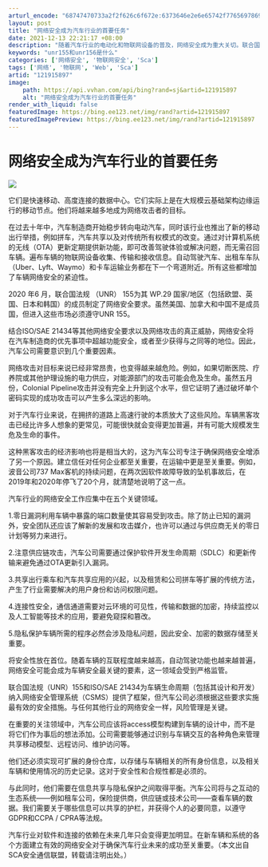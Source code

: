 ```yaml
---
arturl_encode: "68747470733a2f2f626c6f672e:6373646e2e6e65742f77656978696e5f34303334343136362f:61727469636c652f64657461696c732f313231393135383937"
layout: post
title: "网络安全成为汽车行业的首要任务"
date: 2021-12-13 22:21:17 +08:00
description: "随着汽车行业的电动化和物联网设备的普及，网络安全成为重大关切。联合国法规UNR 155要求成员国采取"
keywords: "unr155和unr156是什么"
categories: ['网络安全', '物联网安全', 'Sca']
tags: ['网络', '物联网', 'Web', 'Sca']
artid: "121915897"
image:
    path: https://api.vvhan.com/api/bing?rand=sj&artid=121915897
    alt: "网络安全成为汽车行业的首要任务"
render_with_liquid: false
featuredImage: https://bing.ee123.net/img/rand?artid=121915897
featuredImagePreview: https://bing.ee123.net/img/rand?artid=121915897
---
```


# 网络安全成为汽车行业的首要任务

![](https://i-blog.csdnimg.cn/blog_migrate/1aef76996acd2343cddccdac5ee9c7bf.png)

它们是快速移动、高度连接的数据中心。它们实际上是在大规模云基础架构边缘运行的移动节点。他们将越来越多地成为网络攻击者的目标。

在过去十年中，汽车制造商开始稳步转向电动汽车，同时该行业也推出了新的移动出行举措，例如拼车，汽车共享以及对传统所有权模式的改变。通过对计算机系统的无线（OTA）更新定期提供新功能，即可改善驾驶体验或解决问题，而无需召回车辆。遍布车辆的物联网设备收集、传输和接收信息。自动驾驶汽车、出租车车队（Uber、Lyft、Waymo）和卡车运输业务都在下一个弯道附近。所有这些都增加了车辆网络安全的紧迫性。

2020 年6 月，联合国法规 （UNR） 155为其 WP.29 国家/地区（包括欧盟、英国、日本和韩国）的成员制定了网络安全要求。虽然美国、加拿大和中国不是成员国，但进入这些市场必须遵守UNR 155。

结合ISO/SAE 21434等其他网络安全要求以及网络攻击的真正威胁，网络安全将在汽车制造商的优先事项中超越功能安全，或者至少获得与之同等的地位。因此，汽车公司需要意识到几个重要因素。

网络攻击对目标来说已经非常昂贵，也变得越来越危险。例如，如果切断医院、疗养院或其他护理设施的电力供应，对能源部门的攻击可能会危及生命。虽然五月份，Colonial Pipeline攻击并没有完全上升到这个水平，但它证明了通过破坏单个密码实现的成功攻击可以产生多么深远的影响。

对于汽车行业来说，在拥挤的道路上高速行驶的本质放大了这些风险。车辆黑客攻击已经比许多人想象的更常见，可能很快就会变得更加普遍，并有可能大规模发生危及生命的事件。

这种黑客攻击的经济影响也将是相当大的，这为汽车公司专注于确保网络安全增添了另一个原因。建立信任对任何企业都至关重要，在运输中更是至关重要。例如，波音公司737 Max客机的持续问题，在两次因软件故障导致的坠机事故后，在2019年和2020年停飞了20个月，就清楚地说明了这一点。

汽车行业的网络安全工作应集中在五个关键领域。

1.零日漏洞利用车辆中暴露的端口数量使其容易受到攻击。除了防止已知的漏洞外，安全团队还应该了解新的发展和攻击媒介，也许可以通过与供应商无关的零日计划等努力来进行。

2.注意供应链攻击，汽车公司需要通过保护软件开发生命周期（SDLC）和更新传输来避免通过OTA更新引入漏洞。

3.共享出行乘车和汽车共享应用的兴起，以及租赁和公司拼车等扩展的传统方法，产生了行业需要解决的用户身份和访问权限问题。

4.连接性安全，通信通道需要对云环境的可见性，传输和数据的加密，持续监控以及人工智能等技术的应用，要避免窥探和篡改。

5.隐私保护车辆所需的程序必然会涉及隐私问题，因此安全、加密的数据存储至关重要。

将安全性放在首位。随着车辆的互联程度越来越高，自动驾驶功能也越来越普遍，网络安全可能会成为车辆安全最关键的要素，这一领域会受到严格监管。

联合国法规（UNR）155和ISO/SAE 21434为车辆生命周期（包括其设计和开发）纳入网络安全管理系统（CSMS）提供了框架，但汽车公司必须根据这些要求实施最有效的安全措施。与任何其他行业的网络安全一样，风险管理是关键。

在重要的关注领域中，汽车公司应该将access模型构建到车辆的设计中，而不是将它们作为事后的想法添加。公司需要能够通过识别与车辆交互的各种角色来管理共享移动模型、远程访问、维护访问等。

他们还必须实现可扩展的身份仓库，以存储与车辆相关的所有身份信息，以及相关车辆和使用情况的历史记录。这对于安全性和合规性都是必须的。

与此同时，他们需要在信息共享与隐私保护之间取得平衡。汽车公司将与之互动的生态系统——例如租车公司，保险提供商，供应链或技术公司——查看车辆的数据。我们需要关于哪些信息可以共享的护栏，并获得个人的必要同意，以遵守GDPR和CCPA / CPRA等法规。

汽车行业对软件和连接的依赖在未来几年只会变得更加明显。在新车辆和系统的各个方面建立有效的网络安全对于确保汽车行业未来的成功至关重要。（本文出自SCA安全通信联盟，转载请注明出处。）